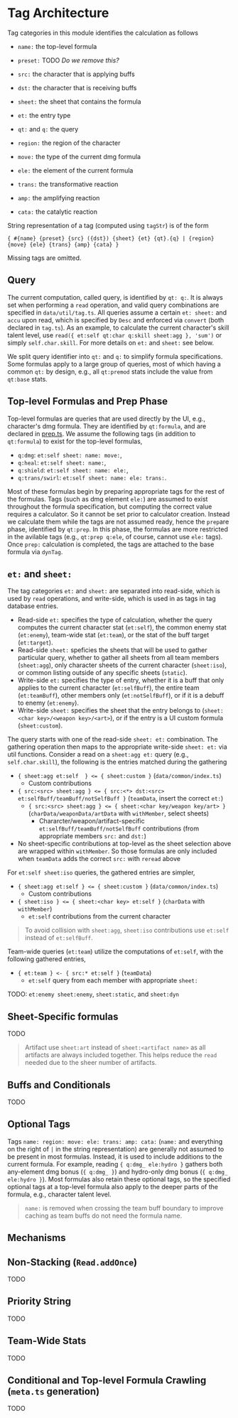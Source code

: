 # Tag Architecture

Tag categories in this module identifies the calculation as follows

- `name:` the top-level formula
- `preset:` TODO _Do we remove this?_
- `src:` the character that is applying buffs
- `dst:` the character that is receiving buffs
- `sheet:` the sheet that contains the formula
- `et:` the entry type
- `qt:` and `q:` the query

- `region:` the region of the character
- `move:` the type of the current dmg formula
- `ele:` the element of the current formula
- `trans:` the transformative reaction
- `amp:` the amplifying reaction
- `cata:` the catalytic reaction

String representation of a tag (computed using `tagStr`) is of the form

```
{ #{name} {preset} {src} ({dst}) {sheet} {et} {qt}.{q} | {region} {move} {ele} {trans} {amp} {cata} }
```

Missing tags are omitted.

## Query

The current computation, called query, is identified by `qt: q:`.
It is always set when performing a `read` operation, and valid query combinations are specified in `data/util/tag.ts`.
All queries assume a certain `et: sheet:` and `accu` upon read, which is specified by `Desc` and enforced via `convert` (both declared in `tag.ts`).
As an example, to calculate the current character's skill talent level, use `read({ et:self qt:char q:skill sheet:agg }, 'sum')` or simply `self.char.skill`.
For more details on `et:` and `sheet:` see below.

We split query identifier into `qt:` and `q:` to simplify formula specifications.
Some formulas apply to a large group of queries, most of which having a common `qt:` by design, e.g.,
all `qt:premod` stats include the value from `qt:base` stats.

## Top-level Formulas and Prep Phase

Top-level formulas are queries that are used directly by the UI, e.g., character's dmg formula.
They are identified by `qt:formula`, and are declared in [prep.ts](../src/data/common/prep.ts).
We assume the following tags (in addition to `qt:formula`) to exist for the top-level formulas,

- `q:dmg`: `et:self sheet: name: move:`,
- `q:heal`: `et:self sheet: name:`,
- `q:shield`: `et:self sheet: name: ele:`,
- `q:trans/swirl`: `et:self sheet: name: ele: trans:`.

Most of these formulas begin by preparing appropriate tags for the rest of the formulas.
Tags (such as dmg element `ele:`) are assumed to exist throughout the formula specification, but computing the correct value requires a calculator.
So it cannot be set prior to calculator creation.
Instead we calculate them while the tags are not assumed ready, hence the `prep`are phase, identified by `qt:prep`.
In this phase, the formulas are more restricted in the avilable tags (e.g., `qt:prep q:ele`, of course, cannot use `ele:` tags).
Once `prep:` calculation is completed, the tags are attached to the base formula via `dynTag`.

## `et:` and `sheet:`

The tag categories `et:` and `sheet:` are separated into read-side, which is used by `read` operations, and write-side, which is used in as tags in tag database entries.

- Read-side `et:` specifies the type of calculation, whether the query computes the current character stat (`et:self`), the common enemy stat (`et:enemy`), team-wide stat (`et:team`), or the stat of the buff target (`et:target`).
- Read-side `sheet:` speficies the sheets that will be used to gather particular query, whether to gather all sheets from all team members (`sheet:agg`), only character sheets of the current character (`sheet:iso`), or common listing outside of any specific sheets (`static`).
- Write-side `et:` specifies the type of entry, whether it is a buff that only applies to the current character (`et:selfBuff`), the entire team (`et:teamBuff`), other members only (`et:notSelfBuff`), or if it is a debuff to enemy (`et:enemy`).
- Write-side `sheet:` specifies the sheet that the entry belongs to (`sheet:<char key>/<weapon key>/<art>`), or if the entry is a UI custom formula (`sheet:custom`).

The query starts with one of the read-side `sheet: et:` combination.
The gathering operation then maps to the appropriate write-side `sheet: et:` via util functions.
Consider a read on a `sheet:agg et:` query (e.g., `self.char.skill`), the following is the entries matched during the gathering

- `{ sheet:agg et:self  } <= { sheet:custom }` (`data/common/index.ts`)
  - Custom contributions
- `{ src:<src> sheet:agg } <= { src:<*> dst:<src> et:selfBuff/teamBuff/notSelfBuff }` (`teamData`, insert the correct `et:`)
  - `{ src:<src> sheet:agg } <= { sheet:<char key/weapon key/art> }` (`charData/weaponData/artData` with `withMember`, select sheets)
    - Chararcter/weapon/artifact-specific `et:selfBuff/teamBuff/notSelfBuff` contributions (from appropriate members `src:` and `dst:`)
- No sheet-specific contributions at top-level as the sheet selection above are wrapped within `withMember`.
  So those formulas are only included when `teamData` adds the correct `src:` with `reread` above

For `et:self sheet:iso` queries, the gathered entries are simpler,

- `{ sheet:agg et:self } <= { sheet:custom }` (`data/common/index.ts`)
  - Custom contributions
- `{ sheet:iso } <= { sheet:<char key> et:self }` (`charData` with `withMember`)
  - `et:self` contributions from the current character

> To avoid collision with `sheet:agg`, `sheet:iso` contributions use `et:self` instead of `et:selfBuff`.

Team-wide queries (`et:team`) utilize the computations of `et:self`, with the following gathered entries,

- `{ et:team } <- { src:* et:self }` (`teamData`)
  - `et:self` query from each member with appropriate `sheet:`

TODO: `et:enemy sheet:enemy`, `sheet:static`, and `sheet:dyn`

## Sheet-Specific formulas

TODO

> Artifact use `sheet:art` instead of `sheet:<artifact name>` as all artifacts are always included together.
> This helps reduce the `read` needed due to the sheer number of artifacts.

## Buffs and Conditionals

TODO

## Optional Tags

Tags `name: region: move: ele: trans: amp: cata:` (`name:` and everything on the right of `|` in the string representation) are generally not assumed to be present in most formulas.
Instead, it is used to include additions to the current formula.
For example, reading `{ q:dmg_ ele:hydro }` gathers both any-element dmg bonus (`{ q:dmg_ }`) and hydro-only dmg bonus (`{ q:dmg_ ele:hydro }`).
Most formulas also retain these optional tags, so the specified optional tags at a top-level formula also apply to the deeper parts of the formula, e.g., character talent level.

> `name:` is removed when crossing the team buff boundary to improve caching as team buffs do not need the formula name.

## Mechanisms

## Non-Stacking (`Read.addOnce`)

TODO

## Priority String

TODO

## Team-Wide Stats

TODO

## Conditional and Top-level Formula Crawling (`meta.ts` generation)

TODO
